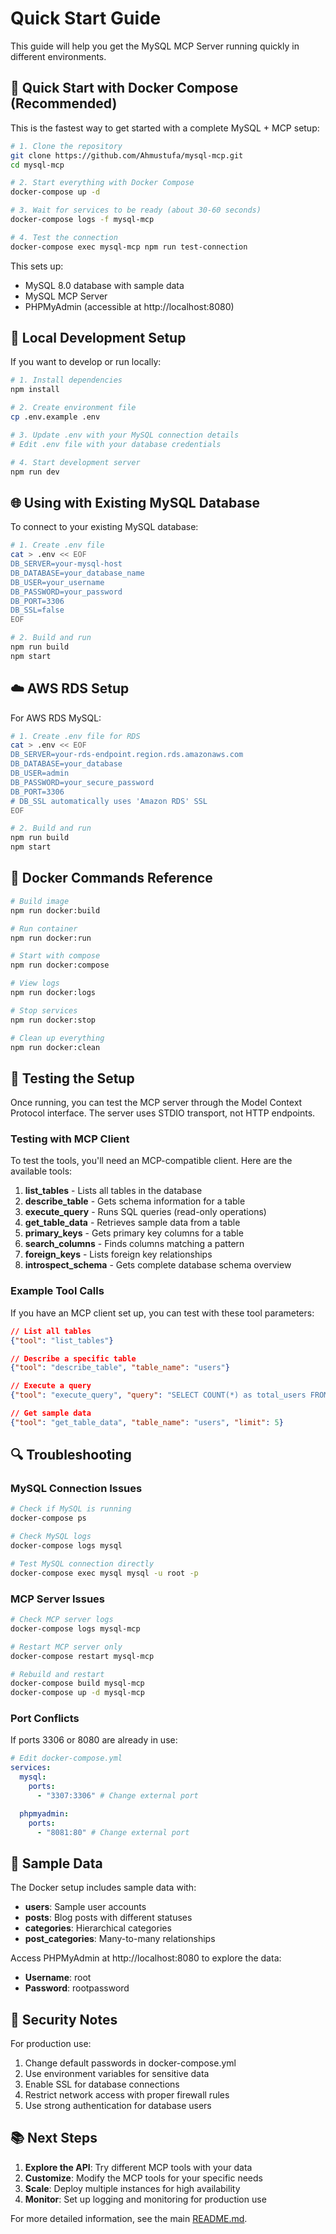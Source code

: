 # Quick Start Guide

This guide will help you get the MySQL MCP Server running quickly in different environments.

## 🚀 Quick Start with Docker Compose (Recommended)

This is the fastest way to get started with a complete MySQL + MCP setup:

```bash
# 1. Clone the repository
git clone https://github.com/Ahmustufa/mysql-mcp.git
cd mysql-mcp

# 2. Start everything with Docker Compose
docker-compose up -d

# 3. Wait for services to be ready (about 30-60 seconds)
docker-compose logs -f mysql-mcp

# 4. Test the connection
docker-compose exec mysql-mcp npm run test-connection
```

This sets up:

- MySQL 8.0 database with sample data
- MySQL MCP Server
- PHPMyAdmin (accessible at http://localhost:8080)

## 🔧 Local Development Setup

If you want to develop or run locally:

```bash
# 1. Install dependencies
npm install

# 2. Create environment file
cp .env.example .env

# 3. Update .env with your MySQL connection details
# Edit .env file with your database credentials

# 4. Start development server
npm run dev
```

## 🌐 Using with Existing MySQL Database

To connect to your existing MySQL database:

```bash
# 1. Create .env file
cat > .env << EOF
DB_SERVER=your-mysql-host
DB_DATABASE=your_database_name
DB_USER=your_username
DB_PASSWORD=your_password
DB_PORT=3306
DB_SSL=false
EOF

# 2. Build and run
npm run build
npm start
```

## ☁️ AWS RDS Setup

For AWS RDS MySQL:

```bash
# 1. Create .env file for RDS
cat > .env << EOF
DB_SERVER=your-rds-endpoint.region.rds.amazonaws.com
DB_DATABASE=your_database
DB_USER=admin
DB_PASSWORD=your_secure_password
DB_PORT=3306
# DB_SSL automatically uses 'Amazon RDS' SSL
EOF

# 2. Build and run
npm run build
npm start
```

## 🐳 Docker Commands Reference

```bash
# Build image
npm run docker:build

# Run container
npm run docker:run

# Start with compose
npm run docker:compose

# View logs
npm run docker:logs

# Stop services
npm run docker:stop

# Clean up everything
npm run docker:clean
```

## 🧪 Testing the Setup

Once running, you can test the MCP server through the Model Context Protocol interface. The server uses STDIO transport, not HTTP endpoints.

### Testing with MCP Client

To test the tools, you'll need an MCP-compatible client. Here are the available tools:

1. **list_tables** - Lists all tables in the database
2. **describe_table** - Gets schema information for a table
3. **execute_query** - Runs SQL queries (read-only operations)
4. **get_table_data** - Retrieves sample data from a table
5. **primary_keys** - Gets primary key columns for a table
6. **search_columns** - Finds columns matching a pattern
7. **foreign_keys** - Lists foreign key relationships
8. **introspect_schema** - Gets complete database schema overview

### Example Tool Calls

If you have an MCP client set up, you can test with these tool parameters:

```json
// List all tables
{"tool": "list_tables"}

// Describe a specific table
{"tool": "describe_table", "table_name": "users"}

// Execute a query
{"tool": "execute_query", "query": "SELECT COUNT(*) as total_users FROM users"}

// Get sample data
{"tool": "get_table_data", "table_name": "users", "limit": 5}
```

## 🔍 Troubleshooting

### MySQL Connection Issues

```bash
# Check if MySQL is running
docker-compose ps

# Check MySQL logs
docker-compose logs mysql

# Test MySQL connection directly
docker-compose exec mysql mysql -u root -p
```

### MCP Server Issues

```bash
# Check MCP server logs
docker-compose logs mysql-mcp

# Restart MCP server only
docker-compose restart mysql-mcp

# Rebuild and restart
docker-compose build mysql-mcp
docker-compose up -d mysql-mcp
```

### Port Conflicts

If ports 3306 or 8080 are already in use:

```yaml
# Edit docker-compose.yml
services:
  mysql:
    ports:
      - "3307:3306" # Change external port

  phpmyadmin:
    ports:
      - "8081:80" # Change external port
```

## 📁 Sample Data

The Docker setup includes sample data with:

- **users**: Sample user accounts
- **posts**: Blog posts with different statuses
- **categories**: Hierarchical categories
- **post_categories**: Many-to-many relationships

Access PHPMyAdmin at http://localhost:8080 to explore the data:

- **Username**: root
- **Password**: rootpassword

## 🔐 Security Notes

For production use:

1. Change default passwords in docker-compose.yml
2. Use environment variables for sensitive data
3. Enable SSL for database connections
4. Restrict network access with proper firewall rules
5. Use strong authentication for database users

## 📚 Next Steps

1. **Explore the API**: Try different MCP tools with your data
2. **Customize**: Modify the MCP tools for your specific needs
3. **Scale**: Deploy multiple instances for high availability
4. **Monitor**: Set up logging and monitoring for production use

For more detailed information, see the main [README.md](README.md).
